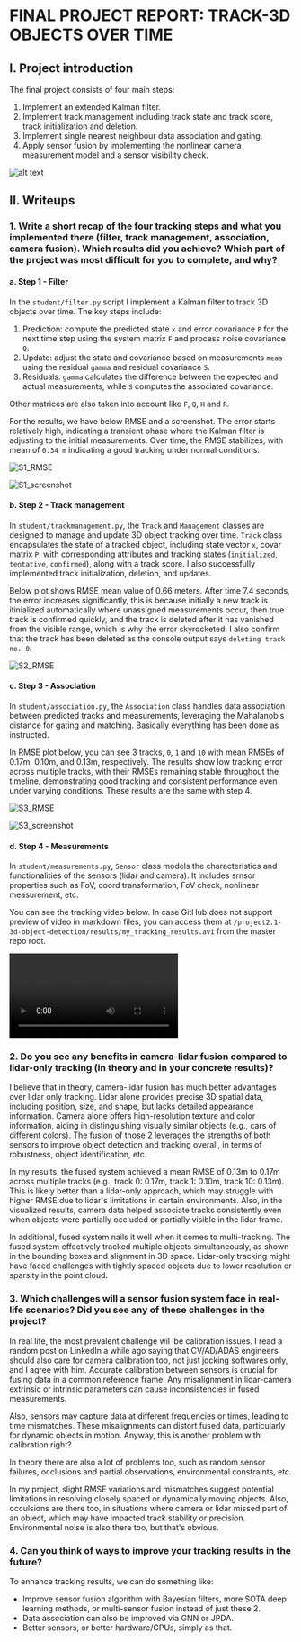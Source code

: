 # FINAL PROJECT REPORT: TRACK-3D OBJECTS OVER TIME

## I. Project introduction

The final project consists of four main steps:

1. Implement an extended Kalman filter.
2. Implement track management including track state and track score, track initialization and deletion.
3. Implement single nearest neighbour data association and gating.
4. Apply sensor fusion by implementing the nonlinear camera measurement model and a sensor visibility check.

![alt text](image.png)

## II. Writeups

### 1. Write a short recap of the four tracking steps and what you implemented there (filter, track management, association, camera fusion). Which results did you achieve? Which part of the project was most difficult for you to complete, and why?

#### a. Step 1 - Filter

In the `student/filter.py` script I implement a Kalman filter to track 3D objects over time. The key steps include:

1. Prediction: compute the predicted state `x` and error covariance `P` for the next time step using the system matrix `F` and process noise covariance `Q`.
2. Update: adjust the state and covariance based on measurements `meas` using the residual `gamma` and residual covariance `S`.
3. Residuals: `gamma` calculates the difference between the expected and actual measurements, while `S` computes the associated covariance.

Other matrices are also taken into account like `F`, `Q`, `H` and `R`.

For the results, we have below RMSE and a screenshot. The error starts relatively high, indicating a transient phase where the Kalman filter is adjusting to the initial measurements. Over time, the RMSE stabilizes, with mean of `0.34 m` indicating a good tracking under normal conditions.

![S1_RMSE](img/final_report_imgs/S1_RMSE.png)

![S1_screenshot](img/final_report_imgs/S1_screenshot.png)

#### b. Step 2 - Track management

In `student/trackmanagement.py`, the `Track` and `Management` classes are designed to manage and update 3D object tracking over time. `Track` class encapsulates the state of a tracked object, including state vector `x`, covar matrix `P`, with corresponding attributes and tracking states (`initialized`, `tentative`, `confirmed`), along with a track score. I also successfully implemented track initialization, deletion, and updates.

Below plot shows RMSE mean value of 0.66 meters. After time 7.4 seconds, the error increases significantly, this is because initially a new track is itinialized automatically where unassigned measurements occur, then true track is confirmed quickly, and the track is deleted after it has vanished from the visible range, which is why the error skyrocketed. I also confirm that the track has been deleted as the console output says `deleting track no. 0`. 

![S2_RMSE](img/final_report_imgs/S2_RMSE.png)

#### c. Step 3 - Association

In `student/association.py`, the `Association` class handles data association between predicted tracks and measurements, leveraging the Mahalanobis distance for gating and matching. Basically everything has been done as instructed.

In RMSE plot below, you can see 3 tracks, `0`, `1` and `10` with mean RMSEs of 0.17m, 0.10m, and 0.13m, respectively. The results show low tracking error across multiple tracks, with their RMSEs remaining stable throughout the timeline, demonstrating good tracking and consistent performance even under varying conditions. These results are the same with step 4.

![S3_RMSE](img/final_report_imgs/S3_RMSE.png)

![S3_screenshot](img/final_report_imgs/S3_screenshot.png)

#### d. Step 4 - Measurements

In `student/measurements.py`, `Sensor` class models the characteristics and functionalities of the sensors (lidar and camera). It includes srnsor properties such as FoV, coord transformation, FoV check, nonlinear measurement, etc. 

You can see the tracking video below. In case GitHub does not support preview of video in markdown files, you can access them at `/project2.1-3d-object-detection/results/my_tracking_results.avi` from the master repo root.

![tracking results video](results/my_tracking_results.avi)

### 2. Do you see any benefits in camera-lidar fusion compared to lidar-only tracking (in theory and in your concrete results)? 

I believe that in theory, camera-lidar fusion has much better advantages over lidar only tracking. Lidar alone provides precise 3D spatial data, including position, size, and shape, but lacks detailed appearance information. Camera alone offers high-resolution texture and color information, aiding in distinguishing visually similar objects (e.g., cars of different colors). The fusion of those 2 leverages the strengths of both sensors to improve object detection and tracking overall, in terms of robustness, object identification, etc.

In my results, the fused system achieved a mean RMSE of 0.13m to 0.17m across multiple tracks (e.g., track 0: 0.17m, track 1: 0.10m, track 10: 0.13m). This is likely better than a lidar-only approach, which may struggle with higher RMSE due to lidar's limitations in certain environments. Also, in the visualized results, camera data helped associate tracks consistently even when objects were partially occluded or partially visible in the lidar frame.

In additional, fused system nails it well when it comes to multi-tracking. The fused system effectively tracked multiple objects simultaneously, as shown in the bounding boxes and alignment in 3D space. Lidar-only tracking might have faced challenges with tightly spaced objects due to lower resolution or sparsity in the point cloud.

### 3. Which challenges will a sensor fusion system face in real-life scenarios? Did you see any of these challenges in the project?

In real life, the most prevalent challenge wil lbe calibration issues. I read a random post on LinkedIn a while ago saying that CV/AD/ADAS engineers should also care for camera calibration too, not just jocking softwares only, and I agree with him. Accurate calibration between sensors is crucial for fusing data in a common reference frame. Any misalignment in lidar-camera extrinsic or intrinsic parameters can cause inconsistencies in fused measurements.

Also, sensors may capture data at different frequencies or times, leading to time mismatches. These misalignments can distort fused data, particularly for dynamic objects in motion. Anyway, this is another problem with calibration right?

In theory there are also a lot of problems too, such as random sensor failures, occlusions and partial observations, environmental constraints, etc.

In my project, slight RMSE variations and mismatches suggest potential limitations in resolving closely spaced or dynamically moving objects. Also, occulsions are there too, in situations where camera or lidar missed part of an object, which may have impacted track stability or precision. Environmental noise is also there too, but that's obvious.

### 4. Can you think of ways to improve your tracking results in the future?

To enhance tracking results, we can do something like:

- Improve sensor fusion algorithm with Bayesian filters, more SOTA deep learning methods, or multi-sensor fusion instead of just these 2.
- Data association can also be improved via GNN or JPDA.
- Better sensors, or better hardware/GPUs, simply as that.